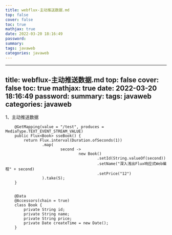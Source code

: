 ```yaml
---
title: webflux-主动推送数据.md
top: false
cover: false
toc: true
mathjax: true
date: 2022-03-20 18:16:49
password:
summary:
tags: javaweb
categories: javaweb
---
```

---
title: webflux-主动推送数据.md
top: false
cover: false
toc: true
mathjax: true
date: 2022-03-20 18:16:49
password:
summary:
tags: javaweb
categories: javaweb
---
1、主动推送数据
~~~
    @GetMapping(value = "/test", produces = MediaType.TEXT_EVENT_STREAM_VALUE)
    public Flux<Book> sseBook() {
        return Flux.interval(Duration.ofSeconds(1))
                .map(
                        second ->
                                new Book()
                                        .setId(String.valueOf(second))
                                        .setName("深入浅出Flux响应式Web编程" + second)
                                        .setPrice("12")
                ).take(5);
    }


    @Data
    @Accessors(chain = true)
    class Book {
        private String id;
        private String name;
        private String price;
        private Date createTime = new Date();
    }

~~~
